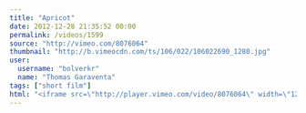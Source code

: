 ```yaml
---
title: "Apricot"
date: 2012-12-28 21:35:52 00:00
permalink: /videos/1599
source: "http://vimeo.com/8076064"
thumbnail: "http://b.vimeocdn.com/ts/106/022/106022690_1280.jpg"
user:
  username: "bolverkr"
  name: "Thomas Garaventa"
tags: ["short film"]
html: "<iframe src=\"http://player.vimeo.com/video/8076064\" width=\"1280\" height=\"720\" frameborder=\"0\" webkitAllowFullScreen mozallowfullscreen allowFullScreen></iframe>"
---
```


